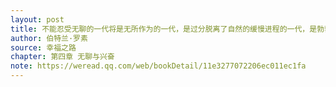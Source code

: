 ```yaml
---
layout: post
title: 不能忍受无聊的一代将是无所作为的一代，是过分脱离了自然的缓慢进程的一代，是勃勃生机渐渐枯萎的一代，犹如瓶中被剪下的花。
author: 伯特兰·罗素
source: 幸福之路
chapter: 第四章 无聊与兴奋
note: https://weread.qq.com/web/bookDetail/11e3277072206ec011ec1fa
---
```

